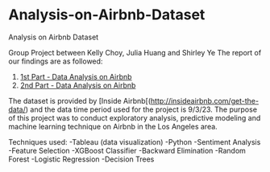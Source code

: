 # Analysis-on-Airbnb-Dataset
Analysis on Airbnb Dataset

Group Project between Kelly Choy, Julia Huang and Shirley Ye
The report of our findings are as followed: 
 1. [1st Part - Data Analysis on Airbnb](https://github.com/kellychoy/Analysis-on-Airbnb-Dataset/blob/main/Analysis%20on%20Airbnb.pdf)
 2. [2nd Part - Data Analysis on Airbnb](https://github.com/kellychoy/Analysis-on-Airbnb-Dataset/blob/main/Analysis%20on%20Airbnb%20Final.pdf)

The dataset is provided by [Inside Airbnb[(http://insideairbnb.com/get-the-data/) and the data time period used for the project is 9/3/23. The purpose of this project was to conduct exploratory analysis, predictive modeling and machine learning technique on Airbnb in the Los Angeles area. 

Techniques used:
-Tableau (data visualization)
-Python
-Sentiment Analysis
-Feature Selection 
 -XGBoost Classifier
 -Backward Elimination
-Random Forest
-Logistic Regression
-Decision Trees


